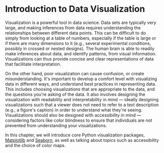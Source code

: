 # Introduction to Data Visualization

Visualization is a powerful tool in data science. Data sets are typically very large, and making inferences from data requires understanding the relationships between different data points. This can be difficult to do simply from looking at a table of numbers, especially if the table is large or if there are many dimensions to it (e.g., several experimental conditions, possibly in crossed or nested designs). The human brain is able to readily make inferences about data, and identify patterns, from visual information. Visualizations can thus provide concise and clear representations of data that facilitate interpretation.

On the other hand, poor visualization can cause confusion, or create misunderstanding. It's important to develop a comfort level with visualizing data in different ways, and understand best practices in representing data. This includes choosing visualizations that are appropriate to the data, and the questions you're asking of the data. It also involves designing the visualization with readability and interpretability in mind — ideally designing visualizations such that a viewer does not need to refer to a text description (e.g., a figure's caption) in order to understand what they're seeing. Visualizations should also be designed with accessibility in mind — considering factors like color blindness to ensure that individuals are not prevented from understanding your visualizations.

In this chapter, we will introduce core Python visualization packages, [Matplotlib](https://matplotlib.org/) and [Seaborn](https://seaborn.pydata.org), as well as talking about topics such as accessibility and the choice of color maps. 
